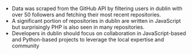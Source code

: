 - Data was scraped from the GitHub API by filtering users in dublin with over 50 followers and fetching their most recent repositories.
- A significant portion of repositories in dublin are written in JavaScript but surprisingly PHP is also seen in many repositories.
- Developers in dublin should focus on collaboration in JavaScript-based and Python-based projects to leverage the local expertise and community
